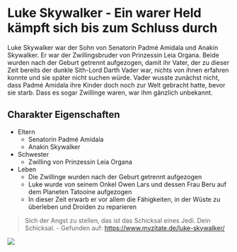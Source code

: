 # Luke Skywalker - Ein warer Held kämpft sich bis zum Schluss durch
Luke Skywalker war der Sohn von Senatorin Padmé Amidala und Anakin Skywalker. Er war der Zwillingsbruder von Prinzessin Leia Organa. Beide wurden nach der Geburt getrennt aufgezogen, damit ihr Vater, der zu dieser Zeit bereits der dunkle Sith-Lord Darth Vader war, nichts von ihnen erfahren konnte und sie später nicht suchen würde. Vader wusste zunächst nicht, dass Padmé Amidala ihre Kinder doch noch zur Welt gebracht hatte, bevor sie starb. Dass es sogar Zwillinge waren, war ihm gänzlich unbekannt.

## Charakter Eigenschaften
* Eltern
  * Senatorin Padmé Amidala
  * Anakin Skywalker
* Schwester
  * Zwilling von Prinzessin Leia Organa
* Leben
  * Die Zwillinge wurden nach der Geburt getrennt aufgezogen
  * Luke wurde von seinem Onkel Owen Lars und dessen Frau Beru auf dem Planeten Tatooine aufgezogen
  * In dieser Zeit erwarb er vor allem die Fähigkeiten, in der Wüste zu überleben und Droiden zu reparieren

> Sich der Angst zu stellen, das ist das Schicksal eines Jedi. Dein Schicksal. - Gefunden auf: https://www.myzitate.de/luke-skywalker/

<img src="https://geekculture.co/wp-content/uploads/2020/05/mark-hamill-star-wars-luke-skywalker-1.jpg"/>

